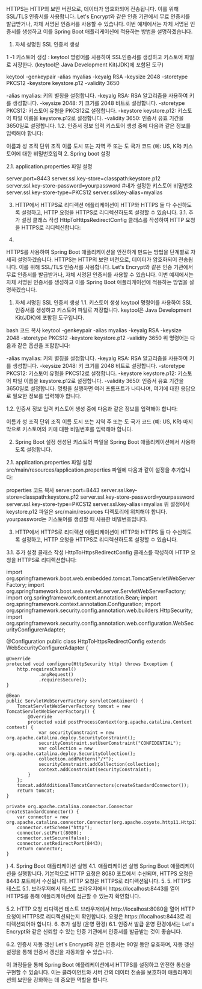 HTTPS는 HTTP의 보안 버전으로, 데이터가 암호화되어 전송됩니다. 이를 위해 SSL/TLS 인증서를 사용합니다. Let's Encrypt와 같은 인증 기관에서 무료 인증서를 발급받거나, 자체 서명된 인증서를 사용할 수 있습니다. 이번 예제에서는 자체 서명된 인증서를 생성하고 이를 Spring Boot 애플리케이션에 적용하는 방법을 설명하겠습니다.



1. 자체 성명된  SSL 인증서 생성

1 -1 키스토어 생성 : keytool 명령어를 사용하여 SSL인증서를  생성하고 키스토어 파일로 저장한다. (keytool은 Java Development Kit(JDK)에 포함된 도구)

keytool -genkeypair -alias myalias -keyalg RSA -keysize 2048 -storetype PKCS12 -keystore keystore.p12 -validity 3650

-alias myalias: 키의 별칭을 설정합니다.
-keyalg RSA: RSA 알고리즘을 사용하여 키를 생성합니다.
-keysize 2048: 키 크기를 2048 비트로 설정합니다.
-storetype PKCS12: 키스토어 유형을 PKCS12로 설정합니다.
-keystore keystore.p12: 키스토어 파일 이름을 keystore.p12로 설정합니다.
-validity 3650: 인증서 유효 기간을 3650일로 설정합니다.
1.2. 인증서 정보 입력
키스토어 생성 중에 다음과 같은 정보를 입력해야 합니다:

이름과 성
조직 단위
조직 이름
도시 또는 지역
주 또는 도
국가 코드 (예: US, KR)
키스토어에 대한 비밀번호입력
2. Spring boot 설정

2.1. application.properties 파일 설정

server.port=8443
server.ssl.key-store=classpath:keystore.p12
server.ssl.key-store-password=yourpassword #내가 설정한 키스토어 비밀번호
server.ssl.key-store-type=PKCS12
server.ssl.key-alias=myalias



3. HTTP에서 HTTPS로 리디렉션
   애플리케이션이 HTTP와 HTTPS 둘 다 수신하도록 설정하고, HTTP 요청을 HTTPS로 리디렉션하도록 설정할 수 있습니다.
3.1. 추가 설정 클래스 작성
   HttpToHttpsRedirectConfig 클래스를 작성하여 HTTP 요청을 HTTPS로 리디렉션합니다:

4.
HTTPS를 사용하여 Spring Boot 애플리케이션을 안전하게 만드는 방법을 단계별로 자세히 설명하겠습니다. HTTPS는 HTTP의 보안 버전으로, 데이터가 암호화되어 전송됩니다. 이를 위해 SSL/TLS 인증서를 사용합니다. Let's Encrypt와 같은 인증 기관에서 무료 인증서를 발급받거나, 자체 서명된 인증서를 사용할 수 있습니다. 이번 예제에서는 자체 서명된 인증서를 생성하고 이를 Spring Boot 애플리케이션에 적용하는 방법을 설명하겠습니다.

1. 자체 서명된 SSL 인증서 생성
   1.1. 키스토어 생성
   keytool 명령어를 사용하여 SSL 인증서를 생성하고 키스토어 파일로 저장합니다. keytool은 Java Development Kit(JDK)에 포함된 도구입니다.

bash
코드 복사
keytool -genkeypair -alias myalias -keyalg RSA -keysize 2048 -storetype PKCS12 -keystore keystore.p12 -validity 3650
위 명령어는 다음과 같은 옵션을 포함합니다:

-alias myalias: 키의 별칭을 설정합니다.
-keyalg RSA: RSA 알고리즘을 사용하여 키를 생성합니다.
-keysize 2048: 키 크기를 2048 비트로 설정합니다.
-storetype PKCS12: 키스토어 유형을 PKCS12로 설정합니다.
-keystore keystore.p12: 키스토어 파일 이름을 keystore.p12로 설정합니다.
-validity 3650: 인증서 유효 기간을 3650일로 설정합니다.
명령을 실행하면 여러 프롬프트가 나타나며, 여기에 대한 응답으로 필요한 정보를 입력해야 합니다.

1.2. 인증서 정보 입력
키스토어 생성 중에 다음과 같은 정보를 입력해야 합니다:

이름과 성
조직 단위
조직 이름
도시 또는 지역
주 또는 도
국가 코드 (예: US, KR)
마지막으로 키스토어와 키에 대한 비밀번호를 입력해야 합니다.

2. Spring Boot 설정
   생성된 키스토어 파일을 Spring Boot 애플리케이션에서 사용하도록 설정합니다.

2.1. application.properties 파일 설정
src/main/resources/application.properties 파일에 다음과 같이 설정을 추가합니다:

properties
코드 복사
server.port=8443
server.ssl.key-store=classpath:keystore.p12
server.ssl.key-store-password=yourpassword
server.ssl.key-store-type=PKCS12
server.ssl.key-alias=myalias
위 설정에서 keystore.p12 파일은 src/main/resources 디렉토리에 위치해야 합니다. yourpassword는 키스토어를 생성할 때 사용한 비밀번호입니다.

3. HTTP에서 HTTPS로 리디렉션
   애플리케이션이 HTTP와 HTTPS 둘 다 수신하도록 설정하고, HTTP 요청을 HTTPS로 리디렉션하도록 설정할 수 있습니다.

3.1. 추가 설정 클래스 작성
HttpToHttpsRedirectConfig 클래스를 작성하여 HTTP 요청을 HTTPS로 리디렉션합니다:

import org.springframework.boot.web.embedded.tomcat.TomcatServletWebServerFactory;
import org.springframework.boot.web.servlet.server.ServletWebServerFactory;
import org.springframework.context.annotation.Bean;
import org.springframework.context.annotation.Configuration;
import org.springframework.security.config.annotation.web.builders.HttpSecurity;
import org.springframework.security.config.annotation.web.configuration.WebSecurityConfigurerAdapter;

@Configuration
public class HttpToHttpsRedirectConfig extends WebSecurityConfigurerAdapter {

    @Override
    protected void configure(HttpSecurity http) throws Exception {
        http.requiresChannel()
                .anyRequest()
                .requiresSecure();
    }

    @Bean
    public ServletWebServerFactory servletContainer() {
        TomcatServletWebServerFactory tomcat = new TomcatServletWebServerFactory() {
            @Override
            protected void postProcessContext(org.apache.catalina.Context context) {
                var securityConstraint = new org.apache.catalina.deploy.SecurityConstraint();
                securityConstraint.setUserConstraint("CONFIDENTIAL");
                var collection = new org.apache.catalina.deploy.SecurityCollection();
                collection.addPattern("/*");
                securityConstraint.addCollection(collection);
                context.addConstraint(securityConstraint);
            }
        };
        tomcat.addAdditionalTomcatConnectors(createStandardConnector());
        return tomcat;
    }

    private org.apache.catalina.connector.Connector createStandardConnector() {
        var connector = new org.apache.catalina.connector.Connector(org.apache.coyote.http11.Http11NioProtocol.class.getName());
        connector.setScheme("http");
        connector.setPort(8080);
        connector.setSecure(false);
        connector.setRedirectPort(8443);
        return connector;
    }
}
4. Spring Boot 애플리케이션 실행
   4.1. 애플리케이션 실행
   Spring Boot 애플리케이션을 실행합니다. 기본적으로 HTTP 요청은 8080 포트에서 수신되며, HTTPS 요청은 8443 포트에서 수신됩니다. HTTP 요청은 HTTPS로 리디렉션됩니다.
5. 5. HTTPS 테스트
      5.1. 브라우저에서 테스트
      브라우저에서 https://localhost:8443를 열어 HTTPS를 통해 애플리케이션에 접근할 수 있는지 확인합니다.

5.2. HTTP 요청 리디렉션 테스트
브라우저에서 http://localhost:8080을 열어 HTTP 요청이 HTTPS로 리디렉션되는지 확인합니다. 요청은 https://localhost:8443로 리디렉션되어야 합니다.
6. 추가 설정 (운영 환경)
   6.1. 인증서 발급
   운영 환경에서는 Let's Encrypt와 같은 신뢰할 수 있는 인증 기관에서 인증서를 발급받는 것이 좋습니다.

6.2. 인증서 자동 갱신
Let's Encrypt와 같은 인증서는 90일 동안 유효하며, 자동 갱신 설정을 통해 인증서 갱신을 자동화할 수 있습니다.

이 과정들을 통해 Spring Boot 애플리케이션에서 HTTPS를 설정하고 안전한 통신을 구현할 수 있습니다. 이는 클라이언트와 서버 간의 데이터 전송을 보호하여 애플리케이션의 보안을 강화하는 데 중요한 역할을 합니다.



